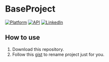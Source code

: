 

# BaseProject

[![Platform](https://img.shields.io/badge/platform-android-green.svg)](http://developer.android.com/index.html)
[![API](https://img.shields.io/badge/API-21%2B-brightgreen.svg?style=flat)](https://android-arsenal.com/api?level=21)
[![LinkedIn](https://img.shields.io/badge/LinkedIn-Alesh-blue)](https://www.linkedin.com/in/dmitry-aleshkov)

How to use
-----

1. Download this repository.
2. Follow this [gist](https://gist.github.com/Alesh17/9c7dbbf0e894f601ac7a7af458ac7402) to rename project just for you.